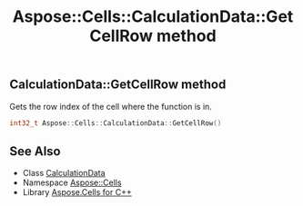 ﻿---
title: Aspose::Cells::CalculationData::GetCellRow method
linktitle: GetCellRow
second_title: Aspose.Cells for C++ API Reference
description: 'Aspose::Cells::CalculationData::GetCellRow method. Gets the row index of the cell where the function is in in C++.'
type: docs
weight: 1000
url: /cpp/aspose.cells/calculationdata/getcellrow/
---
## CalculationData::GetCellRow method


Gets the row index of the cell where the function is in.

```cpp
int32_t Aspose::Cells::CalculationData::GetCellRow()
```

## See Also

* Class [CalculationData](../)
* Namespace [Aspose::Cells](../../)
* Library [Aspose.Cells for C++](../../../)
